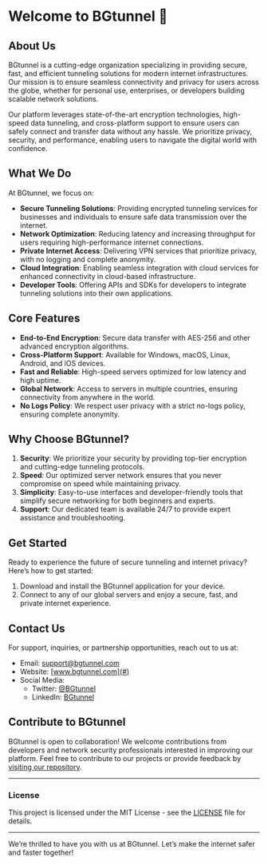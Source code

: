 # Welcome to BGtunnel 🚀

## About Us

BGtunnel is a cutting-edge organization specializing in providing secure, fast, and efficient tunneling solutions for modern internet infrastructures. Our mission is to ensure seamless connectivity and privacy for users across the globe, whether for personal use, enterprises, or developers building scalable network solutions.

Our platform leverages state-of-the-art encryption technologies, high-speed data tunneling, and cross-platform support to ensure users can safely connect and transfer data without any hassle. We prioritize privacy, security, and performance, enabling users to navigate the digital world with confidence.

## What We Do

At BGtunnel, we focus on:

- **Secure Tunneling Solutions**: Providing encrypted tunneling services for businesses and individuals to ensure safe data transmission over the internet.
- **Network Optimization**: Reducing latency and increasing throughput for users requiring high-performance internet connections.
- **Private Internet Access**: Delivering VPN services that prioritize privacy, with no logging and complete anonymity.
- **Cloud Integration**: Enabling seamless integration with cloud services for enhanced connectivity in cloud-based infrastructure.
- **Developer Tools**: Offering APIs and SDKs for developers to integrate tunneling solutions into their own applications.

## Core Features

- **End-to-End Encryption**: Secure data transfer with AES-256 and other advanced encryption algorithms.
- **Cross-Platform Support**: Available for Windows, macOS, Linux, Android, and iOS devices.
- **Fast and Reliable**: High-speed servers optimized for low latency and high uptime.
- **Global Network**: Access to servers in multiple countries, ensuring connectivity from anywhere in the world.
- **No Logs Policy**: We respect user privacy with a strict no-logs policy, ensuring complete anonymity.

## Why Choose BGtunnel?

1. **Security**: We prioritize your security by providing top-tier encryption and cutting-edge tunneling protocols.
2. **Speed**: Our optimized server network ensures that you never compromise on speed while maintaining privacy.
3. **Simplicity**: Easy-to-use interfaces and developer-friendly tools that simplify secure networking for both beginners and experts.
4. **Support**: Our dedicated team is available 24/7 to provide expert assistance and troubleshooting.

## Get Started

Ready to experience the future of secure tunneling and internet privacy? Here’s how to get started:

1. Download and install the BGtunnel application for your device.
2. Connect to any of our global servers and enjoy a secure, fast, and private internet experience.

## Contact Us

For support, inquiries, or partnership opportunities, reach out to us at:

- Email: support@bgtunnel.com
- Website: [www.bgtunnel.com](#)
- Social Media:
  - Twitter: [@BGtunnel](#)
  - LinkedIn: [BGtunnel](#)

## Contribute to BGtunnel

BGtunnel is open to collaboration! We welcome contributions from developers and network security professionals interested in improving our platform. Feel free to contribute to our projects or provide feedback by [visiting our repository](#).

---

### License

This project is licensed under the MIT License - see the [LICENSE](LICENSE.md) file for details.

---

We’re thrilled to have you with us at BGtunnel. Let’s make the internet safer and faster together!
